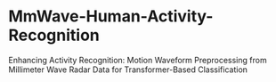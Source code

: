 # MmWave-Human-Activity-Recognition
Enhancing Activity Recognition: Motion Waveform Preprocessing from Millimeter Wave Radar Data for Transformer-Based Classification
